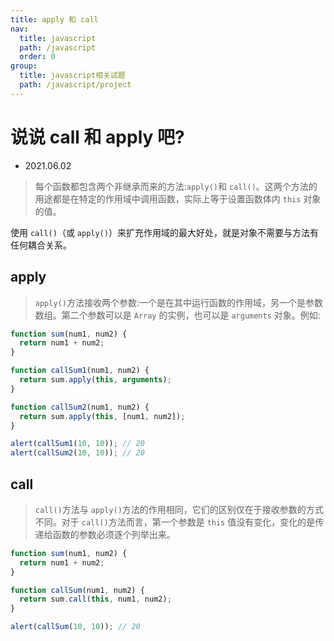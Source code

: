 ```yaml
---
title: apply 和 call
nav:
  title: javascript
  path: /javascript
  order: 0
group:
  title: javascript相关试题
  path: /javascript/project
---
```


# 说说 call 和 apply 吧?

- 2021.06.02

> 每个函数都包含两个非继承而来的方法:`apply()`和 `call()`。这两个方法的用途都是在特定的作用域中调用函数，实际上等于设置函数体内 `this` 对象的值。

使用 `call()`（或 `apply()`）来扩充作用域的最大好处，就是对象不需要与方法有任何耦合关系。

## apply

> `apply()`方法接收两个参数:一个是在其中运行函数的作用域，另一个是参数数组。第二个参数可以是 `Array` 的实例，也可以是 `arguments` 对象。例如:

```js
function sum(num1, num2) {
  return num1 + num2;
}

function callSum1(num1, num2) {
  return sum.apply(this, arguments);
}

function callSum2(num1, num2) {
  return sum.apply(this, [num1, num2]);
}

alert(callSum1(10, 10)); // 20
alert(callSum2(10, 10)); // 20
```

## call

> `call()`方法与 `apply()`方法的作用相同，它们的区别仅在于接收参数的方式不同。对于 `call()`方法而言，第一个参数是 `this` 值没有变化，变化的是传递给函数的参数必须逐个列举出来。

```js
function sum(num1, num2) {
  return num1 + num2;
}

function callSum(num1, num2) {
  return sum.call(this, num1, num2);
}

alert(callSum(10, 10)); // 20
```
